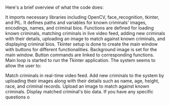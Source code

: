 
Here's a brief overview of what the code does:

It imports necessary libraries including OpenCV, face_recognition, tkinter, and PIL.
It defines paths and variables for known criminals' images, encodings, names, and criminal bios.
Functions are defined for loading known criminals, matching criminals in live video feed, adding new criminals with their details, uploading an image to match against known criminals, and displaying criminal bios.
Tkinter setup is done to create the main window with buttons for different functionalities.
Background image is set for the main window.
Button commands are linked to corresponding functions.
Main loop is started to run the Tkinter application.
The system seems to allow the user to:

Match criminals in real-time video feed.
Add new criminals to the system by uploading their images along with their details such as name, age, height, race, and criminal records.
Upload an image to match against known criminals.
Display matched criminal's bio data.
If you have any specific questions o